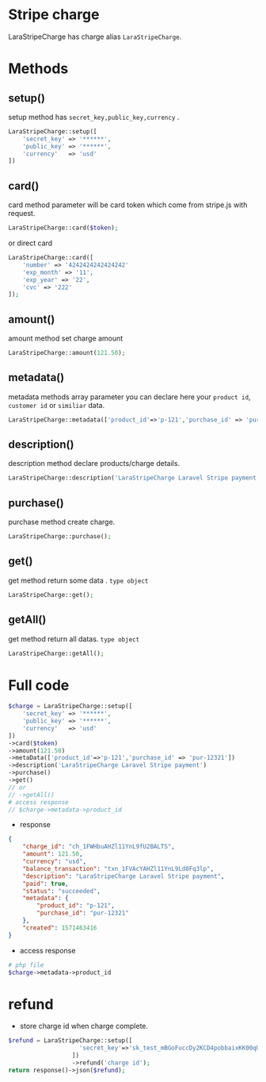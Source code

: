
# Stripe charge

LaraStripeCharge has charge alias `LaraStripeCharge`.


# Methods

## setup()

setup method has `secret_key,public_key,currency` .

```php
LaraStripeCharge::setup([
    'secret_key' => '******',
    'public_key' => '******',
    'currency'   => 'usd'
])
```

## card()

card method parameter will be card token which come from stripe.js with request.

```php
LaraStripeCharge::card($token);
```

or direct card

```php
LaraStripeCharge::card([
    'number' => '4242424242424242'
    'exp_month' => '11',
    'exp_year' => '22',
    'cvc' => '222'
]);
```

## amount()

amount method set charge amount

```php
LaraStripeCharge::amount(121.50);
```

## metadata()

metadata methods array parameter you can declare here your `product id`, `customer id` or `similiar` data.

```php
LaraStripeCharge::metadata(['product_id'=>'p-121','purchase_id' => 'pur-12321']);
```

## description()

description method declare products/charge details.

```php
LaraStripeCharge::description('LaraStripeCharge Laravel Stripe payment');
```

## purchase()

purchase method create charge.

```php
LaraStripeCharge::purchase();
```

## get()

get method return some data . `type object`

```php
LaraStripeCharge::get();
```

## getAll()

get method return all datas. `type object`

```php
LaraStripeCharge::getAll();
```

# Full code

```php
$charge = LaraStripeCharge::setup([
    'secret_key' => '******',
    'public_key' => '******',
    'currency'   => 'usd'
])
->card($token)
->amount(121.50)
->metaData(['product_id'=>'p-121','purchase_id' => 'pur-12321'])
->description('LaraStripeCharge Laravel Stripe payment')
->purchase()
->get()
// or
// ->getAll()
# access response
// $charge->metadata->product_id
```

* response

```json
{
    "charge_id": "ch_1FWHbuAHZl11YnL9fU2BALTS",
    "amount": 121.50,
    "currency": "usd",
    "balance_transaction": "txn_1FVAcYAHZl11YnL9Ld0Fq3lp",
    "description": "LaraStripeCharge Laravel Stripe payment",
    "paid": true,
    "status": "succeeded",
    "metadata": {
        "product_id": "p-121",
        "purchase_id": "pur-12321"
    },
    "created": 1571463416
}
```

* access response

```php
# php file
$charge->metadata->product_id
```

# refund

* store charge id  when charge complete.

```php 
$refund = LaraStripeCharge::setup([
                    'secret_key'=>'sk_test_mBGoFuccDy2KCD4pobbaixKK00qUW0ghu1',
                  ])
                  ->refund('charge id');
return response()->json($refund);
```
